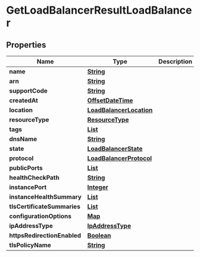 

# GetLoadBalancerResultLoadBalancer


## Properties

| Name | Type | Description | Notes |
|------------ | ------------- | ------------- | -------------|
|**name** | [**String**](String.md) |  |  [optional] |
|**arn** | [**String**](String.md) |  |  [optional] |
|**supportCode** | [**String**](String.md) |  |  [optional] |
|**createdAt** | [**OffsetDateTime**](OffsetDateTime.md) |  |  [optional] |
|**location** | [**LoadBalancerLocation**](LoadBalancerLocation.md) |  |  [optional] |
|**resourceType** | [**ResourceType**](ResourceType.md) |  |  [optional] |
|**tags** | [**List**](List.md) |  |  [optional] |
|**dnsName** | [**String**](String.md) |  |  [optional] |
|**state** | [**LoadBalancerState**](LoadBalancerState.md) |  |  [optional] |
|**protocol** | [**LoadBalancerProtocol**](LoadBalancerProtocol.md) |  |  [optional] |
|**publicPorts** | [**List**](List.md) |  |  [optional] |
|**healthCheckPath** | [**String**](String.md) |  |  [optional] |
|**instancePort** | [**Integer**](Integer.md) |  |  [optional] |
|**instanceHealthSummary** | [**List**](List.md) |  |  [optional] |
|**tlsCertificateSummaries** | [**List**](List.md) |  |  [optional] |
|**configurationOptions** | [**Map**](Map.md) |  |  [optional] |
|**ipAddressType** | [**IpAddressType**](IpAddressType.md) |  |  [optional] |
|**httpsRedirectionEnabled** | [**Boolean**](Boolean.md) |  |  [optional] |
|**tlsPolicyName** | [**String**](String.md) |  |  [optional] |



